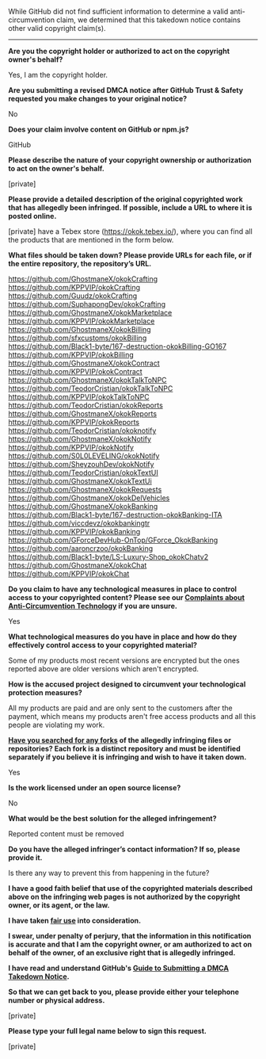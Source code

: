 While GitHub did not find sufficient information to determine a valid anti-circumvention claim, we determined that this takedown notice contains other valid copyright claim(s).

---

**Are you the copyright holder or authorized to act on the copyright owner's behalf?**

Yes, I am the copyright holder.

**Are you submitting a revised DMCA notice after GitHub Trust & Safety requested you make changes to your original notice?**

No

**Does your claim involve content on GitHub or npm.js?**

GitHub

**Please describe the nature of your copyright ownership or authorization to act on the owner's behalf.**

[private]

**Please provide a detailed description of the original copyrighted work that has allegedly been infringed. If possible, include a URL to where it is posted online.**

[private] have a Tebex store (https://okok.tebex.io/), where you can find all the products that are mentioned in the form below.

**What files should be taken down? Please provide URLs for each file, or if the entire repository, the repository’s URL.**

https://github.com/GhostmaneX/okokCrafting  
https://github.com/KPPVIP/okokCrafting  
https://github.com/Guudz/okokCrafting  
https://github.com/SuphapongDev/okokCrafting  
https://github.com/GhostmaneX/okokMarketplace  
https://github.com/KPPVIP/okokMarketplace  
https://github.com/GhostmaneX/okokBilling  
https://github.com/sfxcustoms/okokBilling  
https://github.com/Black1-byte/167-destruction-okokBilling-GO167  
https://github.com/KPPVIP/okokBilling  
https://github.com/GhostmaneX/okokContract  
https://github.com/KPPVIP/okokContract  
https://github.com/GhostmaneX/okokTalkToNPC  
https://github.com/TeodorCristian/okokTalkToNPC  
https://github.com/KPPVIP/okokTalkToNPC  
https://github.com/TeodorCristian/okokReports  
https://github.com/GhostmaneX/okokReports  
https://github.com/KPPVIP/okokReports  
https://github.com/TeodorCristian/okoknotify  
https://github.com/GhostmaneX/okokNotify  
https://github.com/KPPVIP/okokNotify  
https://github.com/S0L0LEVELING/okokNotify  
https://github.com/SheyzouhDev/okokNotify  
https://github.com/TeodorCristian/okokTextUI  
https://github.com/GhostmaneX/okokTextUi  
https://github.com/GhostmaneX/okokRequests  
https://github.com/GhostmaneX/okokDelVehicles  
https://github.com/GhostmaneX/okokBanking  
https://github.com/Black1-byte/167-destruction-okokBanking-ITA  
https://github.com/viccdevz/okokbankingtr  
https://github.com/KPPVIP/okokBanking  
https://github.com/GForceDevHub-OnTop/GForce_OkokBanking  
https://github.com/aaroncrzoo/okokBanking  
https://github.com/Black1-byte/LS-Luxury-Shop_okokChatv2  
https://github.com/GhostmaneX/okokChat  
https://github.com/KPPVIP/okokChat  

**Do you claim to have any technological measures in place to control access to your copyrighted content? Please see our <a href="https://docs.github.com/articles/guide-to-submitting-a-dmca-takedown-notice#complaints-about-anti-circumvention-technology">Complaints about Anti-Circumvention Technology</a> if you are unsure.**

Yes

**What technological measures do you have in place and how do they effectively control access to your copyrighted material?**

Some of my products most recent versions are encrypted but the ones reported above are older versions which aren't encrypted.

**How is the accused project designed to circumvent your technological protection measures?**

All my products are paid and are only sent to the customers after the payment, which means my products aren't free access products and all this people are violating my work.

**<a href="https://docs.github.com/articles/dmca-takedown-policy#b-what-about-forks-or-whats-a-fork">Have you searched for any forks</a> of the allegedly infringing files or repositories? Each fork is a distinct repository and must be identified separately if you believe it is infringing and wish to have it taken down.**

Yes

**Is the work licensed under an open source license?**

No

**What would be the best solution for the alleged infringement?**

Reported content must be removed

**Do you have the alleged infringer’s contact information? If so, please provide it.**

Is there any way to prevent this from happening in the future?

**I have a good faith belief that use of the copyrighted materials described above on the infringing web pages is not authorized by the copyright owner, or its agent, or the law.**

**I have taken <a href="https://www.lumendatabase.org/topics/22">fair use</a> into consideration.**

**I swear, under penalty of perjury, that the information in this notification is accurate and that I am the copyright owner, or am authorized to act on behalf of the owner, of an exclusive right that is allegedly infringed.**

**I have read and understand GitHub's <a href="https://docs.github.com/articles/guide-to-submitting-a-dmca-takedown-notice/">Guide to Submitting a DMCA Takedown Notice</a>.**

**So that we can get back to you, please provide either your telephone number or physical address.**

[private]

**Please type your full legal name below to sign this request.**

[private]
